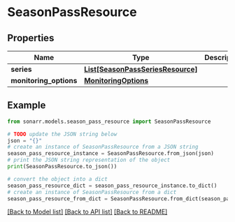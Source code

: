 # SeasonPassResource


## Properties

Name | Type | Description | Notes
------------ | ------------- | ------------- | -------------
**series** | [**List[SeasonPassSeriesResource]**](SeasonPassSeriesResource.md) |  | [optional] 
**monitoring_options** | [**MonitoringOptions**](MonitoringOptions.md) |  | [optional] 

## Example

```python
from sonarr.models.season_pass_resource import SeasonPassResource

# TODO update the JSON string below
json = "{}"
# create an instance of SeasonPassResource from a JSON string
season_pass_resource_instance = SeasonPassResource.from_json(json)
# print the JSON string representation of the object
print(SeasonPassResource.to_json())

# convert the object into a dict
season_pass_resource_dict = season_pass_resource_instance.to_dict()
# create an instance of SeasonPassResource from a dict
season_pass_resource_from_dict = SeasonPassResource.from_dict(season_pass_resource_dict)
```
[[Back to Model list]](../README.md#documentation-for-models) [[Back to API list]](../README.md#documentation-for-api-endpoints) [[Back to README]](../README.md)


